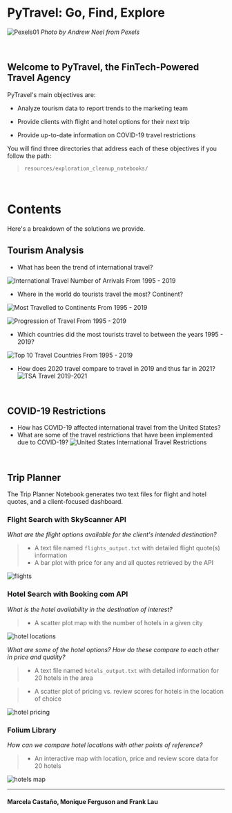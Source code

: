 # PyTravel: Go, Find, Explore

![Pexels01](resources/images/pexels-andrew-neel-2859169.jpg)
*Photo by Andrew Neel from Pexels*

<br>

## Welcome to PyTravel, the FinTech-Powered Travel Agency

PyTravel's main objectives are:

* Analyze tourism data to report trends to the marketing team

* Provide clients with flight and hotel options for their next trip

* Provide up-to-date information on COVID-19 travel restrictions

You will find three directories that address each of these objectives if you follow the path:

> `resources/exploration_cleanup_notebooks/`

<br>

# Contents

Here's a breakdown of the solutions we provide.

## Tourism Analysis

* What has been the trend of international travel?

![International Travel Number of Arrivals From 1995 - 2019](resources/exploration_cleanup_notebooks/travel_analysis/scattergeo_number_arrivals_per_year.png)

* Where in the world do tourists travel the most? Continent?

![Most Travelled to Continents From 1995 - 2019](resources/exploration_cleanup_notebooks/travel_analysis/most_travelled_to_continents.png)

![Progression of Travel From 1995 - 2019](resources/exploration_cleanup_notebooks/travel_analysis/progression_of_travel.png)

* Which countries did the most tourists travel to between the years 1995 - 2019?

![Top 10 Travel Countries From 1995 - 2019](resources/exploration_cleanup_notebooks/travel_analysis/top_10_countries.png)

* How does 2020 travel compare to travel in 2019 and thus far in 2021?
![TSA Travel 2019-2021](resources/exploration_cleanup_notebooks/travel_analysis/tsa.png)

<br>

## COVID-19 Restrictions

* How has COVID-19 affected international travel from the United States?
* What are some of the travel restrictions that have been implemented due to COVID-19?
![United States International Travel Restrictions](resources/exploration_cleanup_notebooks/covid_restrictions/covidrestrictionsmap.png)

<br>

## Trip Planner

The Trip Planner Notebook generates two text files for flight and hotel quotes, and a client-focused dashboard.

### Flight Search with SkyScanner API

*What are the flight options available for the client's intended destination?*

> * A text file named `flights_output.txt` with detailed flight quote(s) information
> * A bar plot with price for any and all quotes retrieved by the API

![flights](resources/exploration_cleanup_notebooks/flights_and_hotels/flights.png)

### Hotel Search with Booking com API

*What is the hotel availability in the destination of interest?*

> * A scatter plot map with the number of hotels in a given city

![hotel locations](resources/exploration_cleanup_notebooks/flights_and_hotels/hotel_locations.png)

*What are some of the hotel options? How do these compare to each other in price and quality?*

> * A text file named `hotels_output.txt` with detailed information for 20 hotels in the area

> * A scatter plot of pricing vs. review scores for hotels in the location of choice

![hotel pricing](resources/exploration_cleanup_notebooks/flights_and_hotels/hotel_pricing.png)

### Folium Library

*How can we compare hotel locations with other points of reference?*

> * An interactive map with location, price and review score data for 20 hotels

![hotels map](resources/exploration_cleanup_notebooks/flights_and_hotels/hotelsmap.png)

---

#### Marcela Castaño, Monique Ferguson and Frank Lau
